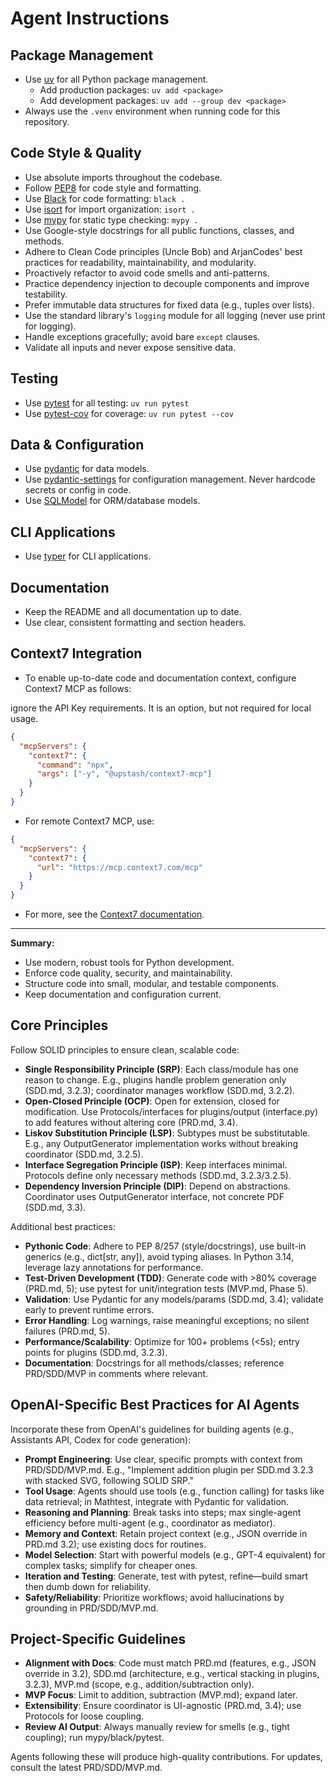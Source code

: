 # Agent Instructions

## Package Management
- Use [uv](https://github.com/astral-sh/uv) for all Python package management.
  - Add production packages: `uv add <package>`
  - Add development packages: `uv add --group dev <package>`
- Always use the `.venv` environment when running code for this repository.

## Code Style & Quality
- Use absolute imports throughout the codebase.
- Follow [PEP8](https://peps.python.org/pep-0008/) for code style and formatting.
- Use [Black](https://black.readthedocs.io/) for code formatting: `black .`
- Use [isort](https://pycqa.github.io/isort/) for import organization: `isort .`
- Use [mypy](http://mypy-lang.org/) for static type checking: `mypy .`
- Use Google-style docstrings for all public functions, classes, and methods.
- Adhere to Clean Code principles (Uncle Bob) and ArjanCodes' best practices for readability, maintainability, and modularity.
- Proactively refactor to avoid code smells and anti-patterns.
- Practice dependency injection to decouple components and improve testability.
- Prefer immutable data structures for fixed data (e.g., tuples over lists).
- Use the standard library's `logging` module for all logging (never use print for logging).
- Handle exceptions gracefully; avoid bare `except` clauses.
- Validate all inputs and never expose sensitive data.

## Testing
- Use [pytest](https://docs.pytest.org/) for all testing: `uv run pytest`
- Use [pytest-cov](https://pytest-cov.readthedocs.io/) for coverage: `uv run pytest --cov`


## Data & Configuration
- Use [pydantic](https://docs.pydantic.dev/) for data models.
- Use [pydantic-settings](https://docs.pydantic.dev/latest/usage/pydantic_settings/) for configuration management. Never hardcode secrets or config in code.
- Use [SQLModel](https://sqlmodel.tiangolo.com/) for ORM/database models.

## CLI Applications
- Use [typer](https://typer.tiangolo.com/) for CLI applications.

## Documentation
- Keep the README and all documentation up to date.
- Use clear, consistent formatting and section headers.

## Context7 Integration
- To enable up-to-date code and documentation context, configure Context7 MCP as follows:

ignore the API Key requirements. It is an option, but not required for local usage.

```json
{
  "mcpServers": {
    "context7": {
      "command": "npx",
      "args": ["-y", "@upstash/context7-mcp"]
    }
  }
}
```

- For remote Context7 MCP, use:

```json
{
  "mcpServers": {
    "context7": {
      "url": "https://mcp.context7.com/mcp"
    }
  }
}
```

- For more, see the [Context7 documentation](https://github.com/upstash/context7).

---

**Summary:**
- Use modern, robust tools for Python development.
- Enforce code quality, security, and maintainability.
- Structure code into small, modular, and testable components.
- Keep documentation and configuration current.


## Core Principles
Follow SOLID principles to ensure clean, scalable code:
- **Single Responsibility Principle (SRP)**: Each class/module has one reason to change. E.g., plugins handle problem generation only (SDD.md, 3.2.3); coordinator manages workflow (SDD.md, 3.2.2).
- **Open-Closed Principle (OCP)**: Open for extension, closed for modification. Use Protocols/interfaces for plugins/output (interface.py) to add features without altering core (PRD.md, 3.4).
- **Liskov Substitution Principle (LSP)**: Subtypes must be substitutable. E.g., any OutputGenerator implementation works without breaking coordinator (SDD.md, 3.2.5).
- **Interface Segregation Principle (ISP)**: Keep interfaces minimal. Protocols define only necessary methods (SDD.md, 3.2.3/3.2.5).
- **Dependency Inversion Principle (DIP)**: Depend on abstractions. Coordinator uses OutputGenerator interface, not concrete PDF (SDD.md, 3.3).

Additional best practices:
- **Pythonic Code**: Adhere to PEP 8/257 (style/docstrings), use built-in generics (e.g., dict[str, any]), avoid typing aliases. In Python 3.14, leverage lazy annotations for performance.
- **Test-Driven Development (TDD)**: Generate code with >80% coverage (PRD.md, 5); use pytest for unit/integration tests (MVP.md, Phase 5).
- **Validation**: Use Pydantic for any models/params (SDD.md, 3.4); validate early to prevent runtime errors.
- **Error Handling**: Log warnings, raise meaningful exceptions; no silent failures (PRD.md, 5).
- **Performance/Scalability**: Optimize for 100+ problems (<5s); entry points for plugins (SDD.md, 3.2.3).
- **Documentation**: Docstrings for all methods/classes; reference PRD/SDD/MVP in comments where relevant.

## OpenAI-Specific Best Practices for AI Agents
Incorporate these from OpenAI's guidelines for building agents (e.g., Assistants API, Codex for code generation):
- **Prompt Engineering**: Use clear, specific prompts with context from PRD/SDD/MVP.md. E.g., "Implement addition plugin per SDD.md 3.2.3 with stacked SVG, following SOLID SRP."
- **Tool Usage**: Agents should use tools (e.g., function calling) for tasks like data retrieval; in Mathtest, integrate with Pydantic for validation.
- **Reasoning and Planning**: Break tasks into steps; max single-agent efficiency before multi-agent (e.g., coordinator as mediator).
- **Memory and Context**: Retain project context (e.g., JSON override in PRD.md 3.2); use existing docs for routines.
- **Model Selection**: Start with powerful models (e.g., GPT-4 equivalent) for complex tasks; simplify for cheaper ones.
- **Iteration and Testing**: Generate, test with pytest, refine—build smart then dumb down for reliability.
- **Safety/Reliability**: Prioritize workflows; avoid hallucinations by grounding in PRD/SDD/MVP.md.

## Project-Specific Guidelines
- **Alignment with Docs**: Code must match PRD.md (features, e.g., JSON override in 3.2), SDD.md (architecture, e.g., vertical stacking in plugins, 3.2.3), MVP.md (scope, e.g., addition/subtraction only).
- **MVP Focus**: Limit to addition, subtraction (MVP.md); expand later.
- **Extensibility**: Ensure coordinator is UI-agnostic (PRD.md, 3.4); use Protocols for loose coupling.
- **Review AI Output**: Always manually review for smells (e.g., tight coupling); run mypy/black/pytest.

Agents following these will produce high-quality contributions. For updates, consult the latest PRD/SDD/MVP.md.
